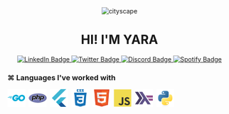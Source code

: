 <div id="header" align="center">
  <img src="https://i.imgur.com/XXBWjDX.png" alt="cityscape">
  <h1 style="text-align: center;">HI! I'M YARA</h1>
<div id="badges">
  <a href="https://www.linkedin.com/in/yara-mcrobert-7b569722a/">
  <img src="https://img.shields.io/badge/LinkedIn-pink?style=for-the-badge&logo=linkedin&logoColor=black" alt="LinkedIn Badge"/>
  </a>
  <a href="https://twitter.com/Rooolps">
  <img src="https://img.shields.io/badge/Twitter-pink?style=for-the-badge&logo=twitter&logoColor=black" alt="Twitter Badge"/>  
  </a>
  <a href="https://discord.gg/gXwxk2BYDC">
  <img src="https://img.shields.io/badge/Discord-pink?style=for-the-badge&logo=discord&logoColor=black" alt="Discord Badge"/>  
  </a>
  <a href="https://open.spotify.com/user/216yjmmpuux3amgaplh66sd2i?si=16b1093b8d4740e5">
  <img src="https://img.shields.io/badge/Spotify-pink?style=for-the-badge&logo=spotify&logoColor=black" alt="Spotify Badge"/>  
  </a>
</div>
</div>

<h3>⌘ Languages I've worked with</h3>
<div>
  <img src="https://github.com/devicons/devicon/blob/master/icons/go/go-original-wordmark.svg" title="Go" alt="Go" width="40" height="40"/>&nbsp;
  <img src="https://github.com/devicons/devicon/blob/master/icons/php/php-original.svg" title="Php" alt="Php" width="40" height="40"/>&nbsp;
  <img src="https://github.com/devicons/devicon/blob/master/icons/flutter/flutter-original.svg" title="Flutter" alt="Flutter" width="40" height="40"/>&nbsp;
  <img src="https://github.com/devicons/devicon/blob/master/icons/css3/css3-plain-wordmark.svg"  title="CSS3" alt="CSS" width="40" height="40"/>&nbsp;
  <img src="https://github.com/devicons/devicon/blob/master/icons/html5/html5-original.svg" title="HTML5" alt="HTML" width="40" height="40"/>&nbsp;
  <img src="https://github.com/devicons/devicon/blob/master/icons/javascript/javascript-original.svg" title="JavaScript" alt="JavaScript" width="40" height="40"/>&nbsp;
  <img src="https://github.com/devicons/devicon/blob/master/icons/haskell/haskell-original.svg" title="Haskell" alt="Haskell" width="40" height="40"/>&nbsp;
  <img src="https://github.com/devicons/devicon/blob/master/icons/python/python-original.svg" title="Python" alt="Python" width="40" height="40"/>&nbsp;
</div>
